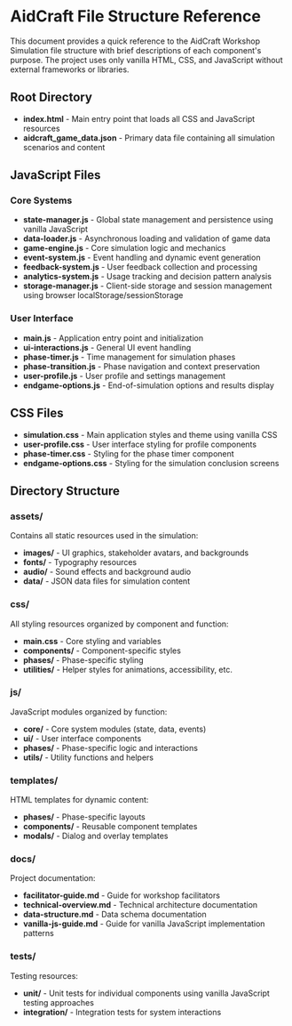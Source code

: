 # AidCraft File Structure Reference

This document provides a quick reference to the AidCraft Workshop Simulation file structure with brief descriptions of each component's purpose. The project uses only vanilla HTML, CSS, and JavaScript without external frameworks or libraries.

## Root Directory

- **index.html** - Main entry point that loads all CSS and JavaScript resources
- **aidcraft_game_data.json** - Primary data file containing all simulation scenarios and content

## JavaScript Files

### Core Systems
- **state-manager.js** - Global state management and persistence using vanilla JavaScript
- **data-loader.js** - Asynchronous loading and validation of game data
- **game-engine.js** - Core simulation logic and mechanics
- **event-system.js** - Event handling and dynamic event generation
- **feedback-system.js** - User feedback collection and processing
- **analytics-system.js** - Usage tracking and decision pattern analysis
- **storage-manager.js** - Client-side storage and session management using browser localStorage/sessionStorage

### User Interface
- **main.js** - Application entry point and initialization
- **ui-interactions.js** - General UI event handling
- **phase-timer.js** - Time management for simulation phases
- **phase-transition.js** - Phase navigation and context preservation
- **user-profile.js** - User profile and settings management
- **endgame-options.js** - End-of-simulation options and results display

## CSS Files

- **simulation.css** - Main application styles and theme using vanilla CSS
- **user-profile.css** - User interface styling for profile components
- **phase-timer.css** - Styling for the phase timer component
- **endgame-options.css** - Styling for the simulation conclusion screens

## Directory Structure

### assets/
Contains all static resources used in the simulation:
- **images/** - UI graphics, stakeholder avatars, and backgrounds
- **fonts/** - Typography resources
- **audio/** - Sound effects and background audio
- **data/** - JSON data files for simulation content

### css/
All styling resources organized by component and function:
- **main.css** - Core styling and variables
- **components/** - Component-specific styles
- **phases/** - Phase-specific styling
- **utilities/** - Helper styles for animations, accessibility, etc.

### js/
JavaScript modules organized by function:
- **core/** - Core system modules (state, data, events)
- **ui/** - User interface components
- **phases/** - Phase-specific logic and interactions
- **utils/** - Utility functions and helpers

### templates/
HTML templates for dynamic content:
- **phases/** - Phase-specific layouts
- **components/** - Reusable component templates
- **modals/** - Dialog and overlay templates

### docs/
Project documentation:
- **facilitator-guide.md** - Guide for workshop facilitators
- **technical-overview.md** - Technical architecture documentation
- **data-structure.md** - Data schema documentation
- **vanilla-js-guide.md** - Guide for vanilla JavaScript implementation patterns

### tests/
Testing resources:
- **unit/** - Unit tests for individual components using vanilla JavaScript testing approaches
- **integration/** - Integration tests for system interactions
